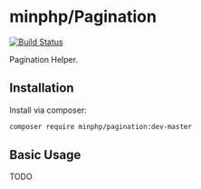 # minphp/Pagination

[![Build Status](https://travis-ci.org/phillipsdata/minphp-pagination.svg?branch=master)](https://travis-ci.org/phillipsdata/minphp-pagination)

Pagination Helper.

## Installation

Install via composer:

```sh
composer require minphp/pagination:dev-master
```

## Basic Usage

TODO
